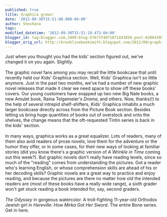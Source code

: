 ```yaml
---
published: true
title: Graphica grows!
date: '2012-09-30T15:51:00.000-04:00'
author: Shoshana
tags: 
modified_datetime: '2012-09-30T15:51:19.473-04:00'
blogger_id: tag:blogger.com,1999:blog-5767374071871443859.post-6206439503843401358
blogger_orig_url: http://brooklinebooksmith.blogspot.com/2012/09/graphica-grows.html
---
```


Just when you thought you had the kids' section figured out, we've changed it on you again. Slightly. <br /><br />The graphic novel fans among you may recall the little bookcase that until recently held our Kids' Graphica section. Well, Kids' Graphica isn't so little anymore. Just in the past two months, we've had a number of new graphic novel releases that made it clear we need space to show off these books' covers. Our young customers have snapped up two new Big Nate books, a new Amulet book, Raina Telgemeier's <em>Drama</em>, and others. Now, thanks(!) to the help of several intrepid shelf-shifters, Kids' Graphica inhabits a much larger bookcase directly across from the Picture Book section. Besides letting us bring huge quantities of books out of overstock and onto the shelves, the change means that the oft-requested Tintin series is back in the kids' section.<br /><br />In many ways, graphica works as a great equalizer. Lots of readers, many of them also avid readers of prose novels, love them for the adventure or the humor they offer, or in some cases, for their new ways of looking at familiar stories (did you know there's a graphic version of <em>A Wrinkle in Time</em> coming out this week?). But graphic novels don't really have reading levels, since so much of the "reading" comes from understanding the pictures. Got a reader who's learning English, or whose comprehension skills are ahead of his or her decoding skills? Graphic novels are a great way to practice and enjoy reading, and because the pictures are there no matter how old the intended readers are (most of these books have a really wide range), a sixth grader won't get stuck reading a book intended for, say, second graders.<br /><br /><em>The Odyssey</em> in gorgeous watercolor. A troll-fighting 11-year-old Orthodox Jewish girl in <em>Hereville: How Mirka Got Her Sword</em>. The entire Bone series. Get in here.